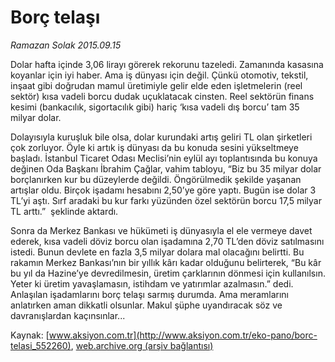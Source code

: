 # Borç telaşı

*Ramazan Solak 2015.09.15*

<div class="pNewsDetailMainContent ctx_content" itemprop="articleBody">
 <p>
  Dolar hafta içinde 3,06 lirayı görerek rekorunu tazeledi. Zamanında kasasına koyanlar için iyi haber. Ama iş dünyası için değil. Çünkü otomotiv, tekstil, inşaat gibi doğrudan mamul üretimiyle gelir elde eden işletmelerin (reel sektör) kısa vadeli borcu dudak uçuklatacak cinsten. Reel sektörün finans kesimi (bankacılık, sigortacılık gibi) hariç ‘kısa vadeli dış borcu’ tam 35 milyar dolar.
 </p>
 <p>
  Dolayısıyla kuruşluk bile olsa, dolar kurundaki artış geliri TL olan şirketleri çok zorluyor. Öyle ki artık iş dünyası da bu konuda sesini yükseltmeye başladı. İstanbul Ticaret Odası Meclisi’nin eylül ayı toplantısında bu konuya değinen Oda Başkanı İbrahim Çağlar, vahim tabloyu, “Biz bu 35 milyar dolar borçlanırken kur bu düzeylerde değildi. Öngörülmedik şekilde yaşanan artışlar oldu. Birçok işadamı hesabını 2,50’ye göre yaptı. Bugün ise dolar 3 TL’yi aştı. Sırf aradaki bu kur farkı yüzünden özel sektörün borcu 17,5 milyar TL arttı.”  şeklinde aktardı.
 </p>
 <p>
  Sonra da Merkez Bankası ve hükümeti iş dünyasıyla el ele vermeye davet ederek, kısa vadeli döviz borcu olan işadamına 2,70 TL’den döviz satılmasını istedi. Bunun devlete en fazla 3,5 milyar dolara mal olacağını belirtti. Bu rakamın Merkez Bankası’nın bir yıllık kârı kadar olduğunu belirterek, “Bu kâr bu yıl da Hazine’ye devredilmesin, üretim çarklarının dönmesi için kullanılsın. Yeter ki üretim yavaşlamasın, istihdam ve yatırımlar azalmasın.” dedi. Anlaşılan işadamlarını borç telaşı sarmış durumda. Ama meramlarını anlatırken aman dikkatli olsunlar. Makul şüphe uyandıracak söz ve davranışlardan kaçınsınlar...
 </p>
</div>


Kaynak: [www.aksiyon.com.tr](http://www.aksiyon.com.tr/eko-pano/borc-telasi_552260), [web.archive.org (arşiv bağlantısı)](http://web.archive.org/web/20160106121402/http://www.aksiyon.com.tr/eko-pano/borc-telasi_552260)
